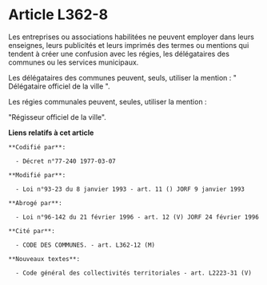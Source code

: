 # Article L362-8

Les entreprises ou associations habilitées ne peuvent employer dans leurs enseignes, leurs publicités et leurs imprimés des
termes ou mentions qui tendent à créer une confusion avec les régies, les délégataires des communes ou les services
municipaux.

Les délégataires des communes peuvent, seuls, utiliser la mention : " Délégataire officiel de la ville ".

Les régies communales peuvent, seules, utiliser la mention :

"Régisseur officiel de la ville".

**Liens relatifs à cet article**

	**Codifié par**:

	  - Décret n°77-240 1977-03-07

	**Modifié par**:

	  - Loi n°93-23 du 8 janvier 1993 - art. 11 () JORF 9 janvier 1993

	**Abrogé par**:

	  - Loi n°96-142 du 21 février 1996 - art. 12 (V) JORF 24 février 1996

	**Cité par**:

	  - CODE DES COMMUNES. - art. L362-12 (M)

	**Nouveaux textes**:

	  - Code général des collectivités territoriales - art. L2223-31 (V)
